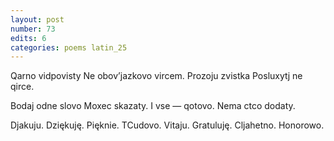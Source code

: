 ```yaml
---
layout: post
number: 73
edits: 6
categories: poems latin_25
---
```


Qarno vidpovisty
Ne obov’jazkovo vircem. 
Prozoju zvistka 
Posluxytj ne qirce. 

Bodaj odne slovo 
Moxec skazaty.
I vse — qotovo.
Nema ctco dodaty.

Djakuju. Dziękuję.
Pięknie. TCudovo.
Vitaju. Gratuluję.
Cljahetno. Honorowo.
